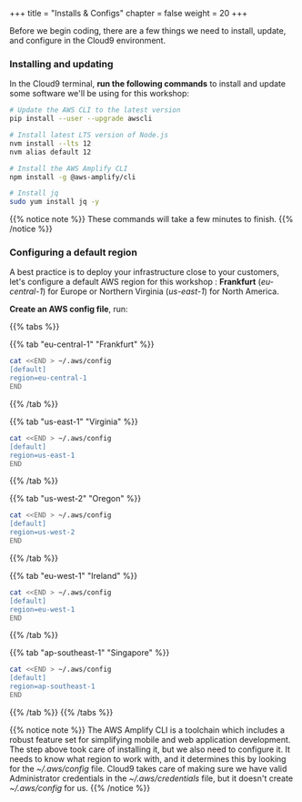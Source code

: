 +++
title = "Installs & Configs"
chapter = false
weight = 20
+++

Before we begin coding, there are a few things we need to install, update, and configure in the Cloud9 environment.

### Installing and updating

In the Cloud9 terminal, **run the following commands** to install and update some software we'll be using for this workshop:

```bash
# Update the AWS CLI to the latest version
pip install --user --upgrade awscli

# Install latest LTS version of Node.js
nvm install --lts 12
nvm alias default 12

# Install the AWS Amplify CLI
npm install -g @aws-amplify/cli

# Install jq
sudo yum install jq -y

```

{{% notice note %}}
These commands will take a few minutes to finish.
{{% /notice %}}

### Configuring a default region 

A best practice is to deploy your infrastructure close to your customers, let's configure a default AWS region for this workshop : **Frankfurt** (*eu-central-1*) for Europe or Northern Virginia (*us-east-1*) for North America.

**Create an AWS config file**, run:

{{% tabs %}}

{{% tab "eu-central-1" "Frankfurt" %}}
```bash
cat <<END > ~/.aws/config
[default]
region=eu-central-1
END
```
{{% /tab %}}

{{% tab "us-east-1" "Virginia" %}}
```bash
cat <<END > ~/.aws/config
[default]
region=us-east-1
END
```
{{% /tab %}}

{{% tab "us-west-2" "Oregon" %}}
```bash
cat <<END > ~/.aws/config
[default]
region=us-west-2
END
```
{{% /tab %}}

{{% tab "eu-west-1" "Ireland" %}}
```bash
cat <<END > ~/.aws/config
[default]
region=eu-west-1
END
```
{{% /tab %}}

{{% tab  "ap-southeast-1"  "Singapore" %}}
```bash
cat <<END > ~/.aws/config
[default]
region=ap-southeast-1
END
```
{{% /tab %}}
{{% /tabs %}}

{{% notice note %}}
The AWS Amplify CLI is a toolchain which includes a robust feature set for simplifying mobile and web application development. The step above took care of installing it, but we also need to configure it. It needs to know what region to work with, and it determines this by looking for the *~/.aws/config* file. Cloud9 takes care of making sure we have valid Administrator credentials in the *~/.aws/credentials* file, but it doesn't create *~/.aws/config* for us.
{{% /notice %}}